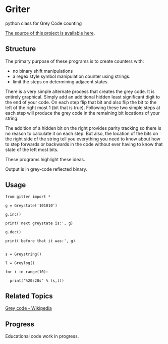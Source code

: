 # Griter

python class for Grey Code counting

[The source of this project is available here][src].

Structure
---------

The primary purpose of these programs is to create counters with:

- no binary shift manipulations
- a regex style symbol manipulation counter using strings.
- limit the steps on determining adjacent states

There is a very simple alternate process that creates the grey code.
It is entirely graphical. Simply add an additional hidden least significant
digit to the end of your code. On each step flip that bit and also
flip the bit to the left of the right most 1 (bit that is true).
Following these two simple steps at each step will produce the
grey code in the remaining bit locations of your string.

The addition of a hidden bit on the right provides parity tracking so there is
no reason to calculate it on each step. But also, the location of the bits on
the right side of the string tell you everything you need to know about how to
step forwards or backwards in the code without ever having to know that state of
the left most bits.

These programs highlight these ideas.

Output is in grey-code reflected binary.

Usage
-----

    from gitter import *

    g = Greystate('101010')

    g.inc()

    print('next greystate is:', g)

    g.dec()

    print('before that it was:', g)


    s = Greystring()

    l = Greylog()

    for i in range(10):

      print('%20s20s' % (s,l))



Related Topics
--------------

[Grey code - Wikipedia][grey_code]

Progress
--------

Educational code work in progress.

[src]: https://github.com/peawormsworth/PyGriter
[grey_code]: https://en.wikipedia.org/wiki/Gray_code
